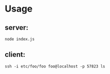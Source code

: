 # Usage

## server:

```
node index.js
```


## client:

```
ssh -i etc/foo/foo foo@localhost -p 57823 ls
```